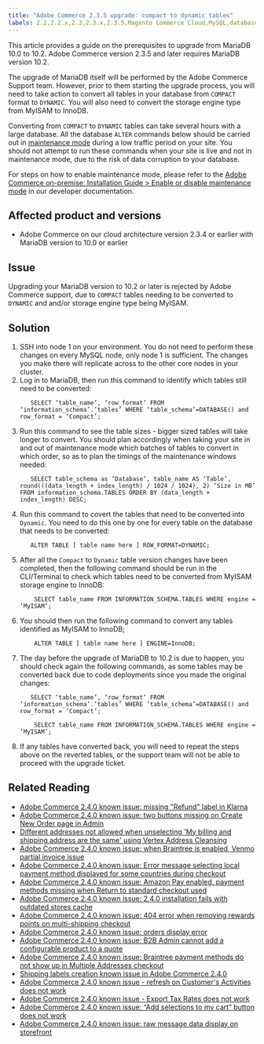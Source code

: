 ```yaml
---
title: "Adobe Commerce 2.3.5 upgrade: compact to dynamic tables"
labels: 2.2,2.2.x,2.3,2.3.x,2.3.5,Magento Commerce Cloud,MySQL,database,known issues,troubleshooting,upgrade,cloud architecture,Adobe Commerce,MariaDB,10.2
---
```


This article provides a guide on the prerequisites to upgrade from MariaDB 10.0 to 10.2. Adobe Commerce version 2.3.5 and later requires MariaDB version 10.2.

The upgrade of MariaDB itself will be performed by the Adobe Commerce Support team. However, prior to them starting the upgrade process, you will need to take action to convert all tables in your database from <code>COMPACT</code> format to <code>DYNAMIC</code>. You will also need to convert the storage engine type from MyISAM to InnoDB.

Converting from <code>COMPACT</code> to <code>DYNAMIC</code> tables can take several hours with a large database. All the database <code>ALTER</code> commands below should be carried out in [maintenance mode](https://devdocs.magento.com/guides/v2.4/install-gde/install/cli/install-cli-subcommands-maint.html?itm_source=devdocs&itm_medium=search_page&itm_campaign=federated_search&itm_term=mainten) during a low traffic period on your site. You should not attempt to run these commands when your site is live and not in maintenance mode, due to the risk of data corruption to your database.

For steps on how to enable maintenance mode, please refer to the [Adobe Commerce on-premise: Installation Guide > Enable or disable maintenance mode](https://devdocs.magento.com/guides/v2.4/install-gde/install/cli/install-cli-subcommands-maint.html?itm_source=devdocs&itm_medium=search_page&itm_campaign=federated_search&itm_term=mainten) in our developer documentation.

## Affected product and versions

* Adobe Commerce on our cloud architecture version 2.3.4 or earlier with MariaDB version to 10.0 or earlier 

## Issue

Upgrading your MariaDB version to 10.2 or later is rejected by Adobe Commerce support, due to ``COMPACT`` tables needing to be converted to ``DYNAMIC`` and and/or storage engine type being MyISAM.

## Solution

1. SSH into node 1 on your environment. You do not need to perform these changes on every MySQL node, only node 1 is sufficient. The changes you make there will replicate across to the other core nodes in your cluster.
1. Log in to MariaDB, then run this command to identify which tables still need to be converted:
    ```mysql
       SELECT ‘table_name’, ‘row_format’ FROM ‘information_schema’.’tables’ WHERE ‘table_schema’=DATABASE() and row_format = ‘Compact’;
    ```
1. Run this command to see the table sizes - bigger sized tables will take longer to convert. You should plan accordingly when taking your site in and out of maintenance mode which batches of tables to convert in which order, so as to plan the timings of the maintenance windows needed:
    ```mysql
       SELECT table_schema as ‘Database’, table_name AS ‘Table’, round(((data_length + index_length) / 1024 / 1024), 2) ‘Size in MB’ FROM information_schema.TABLES ORDER BY (data_length + index_length) DESC;
     ```
1. Run this command to covert the tables that need to be converted into ``Dynamic``. You need to do this one by one for every table on the database that needs to be converted:
    ```mysql
       ALTER TABLE [ table name here ] ROW_FORMAT=DYNAMIC;
    ```
1. After all the <code>Compact</code> to <code>Dynamic</code> table version changes have been completed, then the following command should be run in the CLI/Terminal to check which tables need to be converted from MyISAM storage engine to InnoDB:
    ```mysql
        SELECT table_name FROM INFORMATION_SCHEMA.TABLES WHERE engine = ‘MyISAM’;
    ```
1. You should then run the following command to convert any tables identified as MyISAM to InnoDB;
    ```mysql
        ALTER TABLE [ table name here ] ENGINE=InnoDB;
    ```
1. The day before the upgrade of MariaDB to 10.2 is due to happen, you should check again the following commands, as some tables may be converted back due to code deployments since you made the original changes:
     ```mysql
        SELECT ‘table_name’, ‘row_format’ FROM ‘information_schema’.’tables’ WHERE ‘table_schema’=DATABASE() and row_format = ‘Compact’;
     ```
      ```mysql
          SELECT table_name FROM INFORMATION_SCHEMA.TABLES WHERE engine = ‘MyISAM’;
      ```
1. If any tables have converted back, you will need to repeat the steps above on the reverted tables, or the support team will not be able to proceed with the upgrade ticket.

## Related Reading

* [Adobe Commerce 2.4.0 known issue: missing "Refund" label in Klarna](https://support.magento.com/hc/en-us/articles/360047598311-Magento-2-4-0-known-issue-missing-Refund-label-in-Klarna)
* [Adobe Commerce 2.4.0 known issue: two buttons missing on Create New Order page in Admin](https://support.magento.com/hc/en-us/articles/360047481431-Magento-2-4-0-known-issue-two-buttons-missing-on-Create-New-Order-page-in-Admin)
* [Different addresses not allowed when unselecting 'My billing and shipping address are the same' using Vertex Address Cleansing](https://support.magento.com/hc/en-us/articles/360046998952-Different-addresses-not-allowed-when-unselecting-My-billing-and-shipping-address-are-the-same-using-Vertex-Address-Cleansing)
* [Adobe Commerce 2.4.0 known issue: when Braintree is enabled, Venmo partial invoice issue](https://support.magento.com/hc/en-us/articles/360046845932-Magento-Commerce-2-4-0-known-issue-when-Braintree-is-enabled-Venmo-partial-invoice-issue)
* [Adobe Commerce 2.4.0 known issue: Error message selecting local payment method displayed for some countries during checkout](https://support.magento.com/hc/en-us/articles/360047139331-Magento-2-4-0-known-issue-Error-message-selecting-local-payment-method-displayed-for-some-countries-during-checkout)
* [Adobe Commerce 2.4.0 known issue: Amazon Pay enabled, payment methods missing when Return to standard checkout used](https://support.magento.com/hc/en-us/articles/360046680632-Magento-2-4-0-known-issue-Amazon-Pay-enabled-payment-methods-missing-when-Return-to-standard-checkout-used)
* [Adobe Commerce 2.4.0 known issue: 2.4.0 installation fails with outdated stores cache](https://support.magento.com/hc/en-us/articles/360046949731-Magento-2-4-0-known-issue-2-4-0-installation-fails-with-outdated-stores-cache)
* [Adobe Commerce 2.4.0 known issue: 404 error when removing rewards points on multi-shipping checkout](https://support.magento.com/hc/en-us/articles/360046920131-Magento-2-4-0-known-issue-404-error-when-removing-rewards-points-on-multi-shipping-checkout)
* [Adobe Commerce 2.4.0 known issue: orders display error](https://support.magento.com/hc/en-us/articles/360046802271-Magento-2-4-0-known-issue-orders-display-error)
* [Adobe Commerce 2.4.0 known issue: B2B Admin cannot add a configurable product to a quote](https://support.magento.com/hc/en-us/articles/360046801971-Magento-2-4-0-known-issue-B2B-Admin-cannot-add-a-configurable-product-to-a-quote)
* [Adobe Commerce 2.4.0 known issue: Braintree payment methods do not show up in Multiple Addresses checkout](https://support.magento.com/hc/en-us/articles/360046354992-Magento-2-4-0-known-issue-Braintree-payment-methods-do-not-show-up-in-Multiple-Addresses-checkout)
* [Shipping labels creation known issue in Adobe Commerce 2.4.0](https://support.magento.com/hc/en-us/articles/360046750171-Shipping-labels-creation-known-issue-in-Magento-2-4-0)
* [Adobe Commerce 2.4.0 known issue - refresh on Customer's Activities does not work](https://support.magento.com/hc/en-us/articles/360046091332-Magento-2-4-0-known-issue-refresh-on-Customer-s-Activities-does-not-work)
* [Adobe Commerce 2.4.0 known issue - Export Tax Rates does not work](https://support.magento.com/hc/en-us/articles/360045850032-Magento-2-4-0-known-issue-Export-Tax-Rates-does-not-work-)
* [Adobe Commerce 2.4.0 known issue: “Add selections to my cart” button does not work](https://support.magento.com/hc/en-us/articles/360045838312-Magento-2-4-0-known-issue-Add-selections-to-my-cart-button-does-not-work)
* [Adobe Commerce 2.4.0 known issue: raw message data display on storefront](https://support.magento.com/hc/en-us/articles/360045804332-Magento-2-4-0-known-issue-raw-message-data-display-on-storefront)

